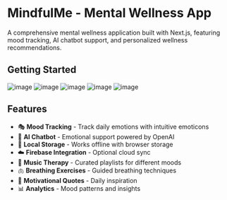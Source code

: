 <h1>MindfulMe - Mental Wellness App</h1>

A comprehensive mental wellness application built with Next.js, featuring mood tracking, AI chatbot support, and personalized wellness recommendations.

<h2>Getting Started</h2> 

![image](https://github.com/user-attachments/assets/ce4007d0-b9ee-439c-998f-a7748916c7f5)
![image](https://github.com/user-attachments/assets/0cf8d186-12f2-4cfc-98f5-5e80704ca09a)
![image](https://github.com/user-attachments/assets/d5e868bf-c638-475b-9805-9c0887d21a19)
![image](https://github.com/user-attachments/assets/dfc75f2c-bce9-4fee-9958-b00fc57f752c)
![image](https://github.com/user-attachments/assets/41314001-5689-46be-9351-6b155986feca)

<h2>Features</h2>

- 🎭 **Mood Tracking** - Track daily emotions with intuitive emoticons
- 🤖 **AI Chatbot** - Emotional support powered by OpenAI
- 📱 **Local Storage** - Works offline with browser storage
- ☁️ **Firebase Integration** - Optional cloud sync
- 🎵 **Music Therapy** - Curated playlists for different moods
- 🫁 **Breathing Exercises** - Guided breathing techniques
- 💭 **Motivational Quotes** - Daily inspiration
- 📊 **Analytics** - Mood patterns and insights


